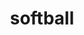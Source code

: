 ---
layout: activities
title: softball
emoji: softball
permalink: 🥎.html
image: assets/img/3moji/softball.png
---